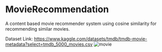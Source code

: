 # MovieRecommendation
A content based movie recommender system using cosine similarity for recommending similar movies.

Dataset Link:
https://www.kaggle.com/datasets/tmdb/tmdb-movie-metadata?select=tmdb_5000_movies.csv
![movie](https://user-images.githubusercontent.com/82725681/171056746-28219ede-94a7-4b47-b6a2-c30391f8a54a.png)
